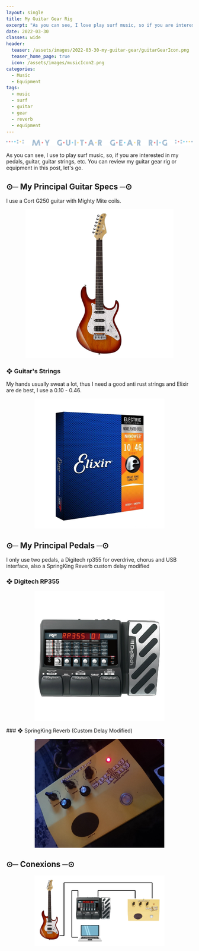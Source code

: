 ```yaml
---
layout: single
title: My Guitar Gear Rig
excerpt: "As you can see, I love play surf music, so if you are interested in my pedals, guitar, guitar Strings, etc. You can review my guitar gear rig or equipment."
date: 2022-03-30
classes: wide
header:
  teaser: /assets/images/2022-03-30-my-guitar-gear/guitarGearIcon.png
  teaser_home_page: true
  icon: /assets/images/musicIcon2.png
categories:
  - Music
  - Equipment
tags:
  - music
  - surf
  - guitar
  - gear
  - reverb
  - equipment
---
```


<p align="center">
  <img src="/assets/images/2022-03-30-my-guitar-gear/miGuitarRigText.png">
</p>

As you can see, I use to play surf music, so, if you are interested in my pedals, guitar, guitar strings, etc. You can review my guitar gear rig or equipment in this post, let's go.

## ⊙─ My Principal Guitar Specs ─⊙

I use a Cort G250 guitar with Mighty Mite coils.
<p align="center">
  <img src="/assets/images/2022-03-30-my-guitar-gear/cort-g250-tab.png" width="400">
</p>

### ❖ Guitar's Strings

My hands usually sweat a lot, thus I need a good anti rust strings and Elixir are de best, I use a 0.10 - 0.46.

<p align="center">
  <img src="/assets/images/2022-03-30-my-guitar-gear/Elixir.png" width="350">
</p>

## ⊙─ My Principal Pedals ─⊙
I only use two pedals, a Digitech rp355 for overdrive, chorus and USB interface, also a SpringKing Reverb custom delay modified

### ❖ Digitech RP355
<p align="center">
  <img src="/assets/images/2022-03-30-my-guitar-gear/RP355.png" width="350">
</p>
### ❖ SpringKing Reverb (Custom Delay Modified)
<p align="center">
  <img src="/assets/images/2022-03-30-my-guitar-gear/springCrop.png" width="350">
</p>

## ⊙─ Conexions ─⊙

<p align="center">
  <img src="/assets/images/2022-03-30-my-guitar-gear/conexions.png" width="350">
</p>